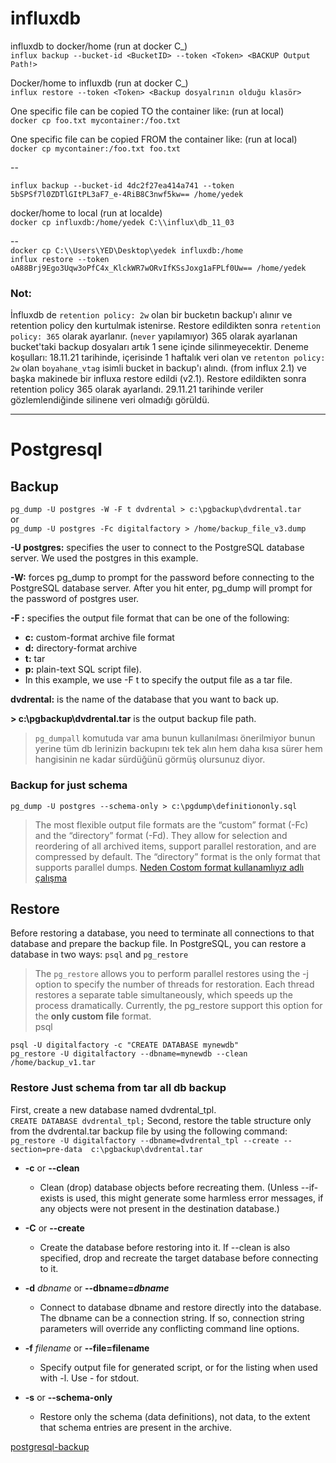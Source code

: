 # influxdb

influxdb to docker/home (run at docker C_)  
`influx backup --bucket-id <BucketID> --token <Token> <BACKUP Output Path!>`  

Docker/home to influxdb  (run at docker C_)  
`influx restore --token <Token> <Backup dosyalrının olduğu klasör>`  

One specific file can be copied TO the container like: (run at local)  
`docker cp foo.txt mycontainer:/foo.txt`  

One specific file can be copied FROM the container like: (run at local)  
`docker cp mycontainer:/foo.txt foo.txt`

-- 

`influx backup --bucket-id 4dc2f27ea414a741 --token 5bSPSf7l0ZDTlGItPL3aF7_e-4RiB8C3nwf5kw== /home/yedek`

docker/home to local (run at localde)  
`docker cp influxdb:/home/yedek C:\\influx\db_11_03`

--   
`docker cp C:\\Users\YED\Desktop\yedek influxdb:/home`  
`influx restore --token oA88Brj9Ego3Uqw3oPfC4x_KlckWR7wORvIfKSsJoxg1aFPLf0Uw== /home/yedek`  

### Not:  

İnfluxdb de `retention policy: 2w` olan bir bucketın backup'ı alınır ve retention policy den kurtulmak istenirse. Restore edildikten sonra `retention policy: 365` olarak ayarlanır. (`never` yapılamıyor) 365 olarak ayarlanan bucket'taki backup dosyaları artık 1 sene içinde silinmeyecektir. Deneme koşulları: 18.11.21 tarihinde, içerisinde 1 haftalık veri olan ve `retenton policy: 2w` olan `boyahane_vtag` isimli bucket in backup'ı alındı. (from influx 2.1) ve başka makinede bir influxa restore edildi (v2.1). Restore edildikten sonra retention policy 365 olarak ayarlandı. 29.11.21 tarihinde veriler gözlemlendiğinde silinene veri olmadığı görüldü.

--------------------------------------------------------------------------------------------------------------
# Postgresql  
## Backup

`pg_dump -U postgres -W -F t dvdrental > c:\pgbackup\dvdrental.tar`  
  or  
`pg_dump -U postgres -Fc digitalfactory > /home/backup_file_v3.dump`

**-U postgres:**  specifies the user to connect to the PostgreSQL database server. We used the postgres in this example.  

**-W:**  forces pg_dump to prompt for the password before connecting to the PostgreSQL database server. After you hit enter, pg_dump will prompt for the password of postgres user.  

**-F :** specifies the output file format that can be one of the following:  
  - **c:** custom-format archive file format  
  - **d:** directory-format archive  
  - **t:** tar  
  - **p:** plain-text SQL script file).  
  - In this example, we use  -F t to specify the output file as a tar file.  
   
**dvdrental:** is the name of the database that you want to back up. 

**> c:\pgbackup\dvdrental.tar** is the output backup file path.  

> `pg_dumpall` komutuda var ama bunun kullanılması önerilmiyor bunun yerine tüm db lerinizin backupını tek tek alın hem daha kısa sürer hem hangisinin ne kadar sürdüğünü görmüş olursunuz diyor.

  ### Backup for just schema

  `pg_dump -U postgres --schema-only > c:\pgdump\definitiononly.sql`  
  
 
> The most flexible output file formats are the “custom” format (-Fc) and the “directory” format (-Fd). They allow for selection and reordering of all archived items, support parallel restoration, and are compressed by default. The “directory” format is the only format that supports parallel dumps. 
> [Neden Costom format kullanamlıyız adlı çalışma](http://zevross.com/blog/2014/06/11/use-postgresqls-custom-format-to-efficiently-backup-and-restore-tables/)

 
 ## Restore
 Before restoring a database, you need to terminate all connections to that database and prepare the backup file. In PostgreSQL, you can restore a database in two ways: `psql` and `pg_restore`

> The  `pg_restore` allows you to perform parallel restores using the  -j option to specify the number of threads for restoration. Each thread restores a separate table simultaneously, which speeds up the process dramatically. Currently, the  pg_restore support this option for the **only custom file** format.  
psql  

```
psql -U digitalfactory -c "CREATE DATABASE mynewdb"
pg_restore -U digitalfactory --dbname=mynewdb --clean /home/backup_v1.tar
```

### Restore Just schema from tar all db backup
First, create a new database named dvdrental_tpl.  
`CREATE DATABASE dvdrental_tpl;`
Second, restore the table structure only from the dvdrental.tar backup file by using the following command:
`pg_restore -U digitalfactory --dbname=dvdrental_tpl --create --section=pre-data  c:\pgbackup\dvdrental.tar`

  - **-c**  or **--clean**
    - Clean (drop) database objects before recreating them. (Unless --if-exists is used, this might generate some harmless error messages, if any objects were not    present in the destination database.)  

  - **-C** or **--create**  
    - Create the database before restoring into it. If --clean is also specified, drop and recreate the target database before connecting to it.

  - **-d** *dbname*  or **--dbname=*dbname***  
    - Connect to database dbname and restore directly into the database. The dbname can be a connection string. If so, connection string parameters will override any conflicting command line options. 
    
  - **-f** *filename* or **--file=filename**  
    - Specify output file for generated script, or for the listing when used with -l. Use - for stdout.
  
  - **-s** or **--schema-only**  
    - Restore only the schema (data definitions), not data, to the extent that schema entries are present in the archive.
  
  [postgresql-backup](https://www.postgresqltutorial.com/postgresql-backup-database/)
